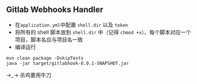 ## Gitlab Webhooks Handler

- 在`application.yml`中配置 `shell.dir` 以及 `token`
- 将所有的 shell 脚本放到 `shell.dir` 中（记得 `chmod +x`），每个脚本对应一个项目，脚本名应与项目名一致
- 编译运行

```
mvn clean package -DskipTests
java -jar target/gitlabhook-0.0.1-SNAPSHOT.jar
```

→_→ 杀鸡要用牛刀
